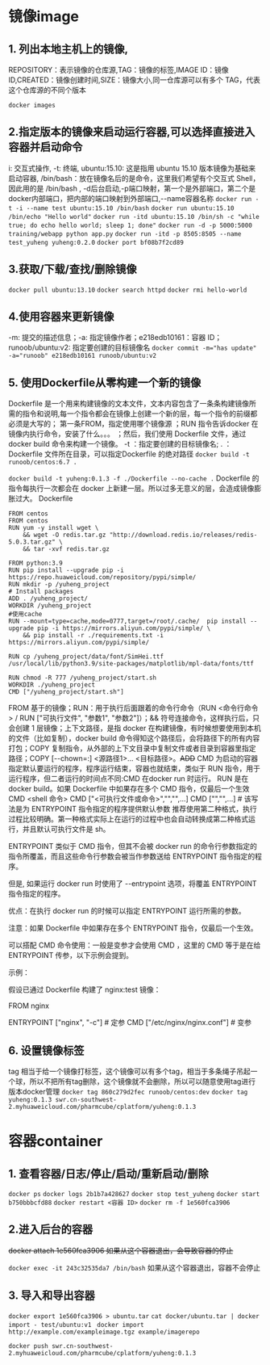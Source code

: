 # 镜像image
## 1. 列出本地主机上的镜像,
REPOSITORY：表示镜像的仓库源,TAG：镜像的标签,IMAGE ID：镜像ID,CREATED：镜像创建时间,SIZE：镜像大小,同一仓库源可以有多个 TAG，代表这个仓库源的不同个版本

` docker images `

## 2.指定版本的镜像来启动运行容器,可以选择直接进入容器并启动命令
i: 交互式操作, -t: 终端, ubuntu:15.10: 这是指用 ubuntu 15.10 版本镜像为基础来启动容器, /bin/bash：放在镜像名后的是命令，这里我们希望有个交互式 Shell，因此用的是 /bin/bash , -d后台启动,-p端口映射，第一个是外部端口，第二个是docker内部端口，把内部的端口映射到外部端口,--name容器名称
`docker run -t -i --name test ubuntu:15.10 /bin/bash`
`docker run ubuntu:15.10 /bin/echo "Hello world"`
`docker run -itd ubuntu:15.10 /bin/sh -c "while true; do echo hello world; sleep 1; done"`
`docker run -d -p 5000:5000 training/webapp python app.py`
`docker run -itd -p 8505:8505 --name test_yuheng yuheng:0.2.0`
`docker port bf08b7f2cd89`

## 3.获取/下载/查找/删除镜像
`docker pull ubuntu:13.10`
`docker search httpd`
`docker rmi hello-world`


## 4.使用容器来更新镜像
-m: 提交的描述信息；-a: 指定镜像作者；e218edb10161：容器 ID；runoob/ubuntu:v2: 指定要创建的目标镜像名
`docker commit -m="has update" -a="runoob" e218edb10161 runoob/ubuntu:v2`

## 5. 使用Dockerfile从零构建一个新的镜像
Dockerfile 是一个用来构建镜像的文本文件，文本内容包含了一条条构建镜像所需的指令和说明,每一个指令都会在镜像上创建一个新的层，每一个指令的前缀都必须是大写的； 第一条FROM，指定使用哪个镜像源 ；RUN 指令告诉docker 在镜像内执行命令，安装了什么。。。 ；然后，我们使用 Dockerfile 文件，通过 docker build 命令来构建一个镜像。
-t ：指定要创建的目标镜像名; . ：Dockerfile 文件所在目录，可以指定Dockerfile 的绝对路径
`docker build -t runoob/centos:6.7 .`

`docker build -t yuheng:0.1.3 -f ./Dockerfile --no-cache .`
Dockerfile 的指令每执行一次都会在 docker 上新建一层。所以过多无意义的层，会造成镜像膨胀过大。
Dockerfile
```
FROM centos
FROM centos
RUN yum -y install wget \
    && wget -O redis.tar.gz "http://download.redis.io/releases/redis-5.0.3.tar.gz" \
    && tar -xvf redis.tar.gz

```
```
FROM python:3.9
RUN pip install --upgrade pip -i https://repo.huaweicloud.com/repository/pypi/simple/
RUN mkdir -p /yuheng_project
# Install packages
ADD . /yuheng_project/
WORKDIR /yuheng_project
#使用cache 
RUN --mount=type=cache,mode=0777,target=/root/.cache/  pip install --upgrade pip -i https://mirrors.aliyun.com/pypi/simple/ \
    && pip install -r ./requirements.txt -i https://mirrors.aliyun.com/pypi/simple/

RUN cp /yuheng_project/data/font/SimHei.ttf /usr/local/lib/python3.9/site-packages/matplotlib/mpl-data/fonts/ttf

RUN chmod -R 777 /yuheng_project/start.sh
WORKDIR ./yuheng_project
CMD ["/yuheng_project/start.sh"]
```

FROM 基于的镜像；RUN：用于执行后面跟着的命令行命令（RUN <命令行命令> / RUN ["可执行文件", "参数1", "参数2"]）；&& 符号连接命令，这样执行后，只会创建 1 层镜像；上下文路径，是指 docker 在构建镜像，有时候想要使用到本机的文件（比如复制），docker build 命令得知这个路径后，会将路径下的所有内容打包；COPY 复制指令，从外部的上下文目录中复制文件或者目录到容器里指定路径；COPY [--chown=<user>:<group>] <源路径1>...  <目标路径>。~~ADD~~
CMD 为启动的容器指定默认要运行的程序，程序运行结束，容器也就结束，类似于 RUN 指令，用于运行程序，但二者运行的时间点不同:CMD 在docker run 时运行。 RUN 是在 docker build。如果 Dockerfile 中如果存在多个 CMD 指令，仅最后一个生效
CMD <shell 命令> 
CMD ["<可执行文件或命令>","<param1>","<param2>",...] 
CMD ["<param1>","<param2>",...]  # 该写法是为 ENTRYPOINT 指令指定的程序提供默认参数
推荐使用第二种格式，执行过程比较明确。第一种格式实际上在运行的过程中也会自动转换成第二种格式运行，并且默认可执行文件是 sh。

ENTRYPOINT
类似于 CMD 指令，但其不会被 docker run 的命令行参数指定的指令所覆盖，而且这些命令行参数会被当作参数送给 ENTRYPOINT 指令指定的程序。

但是, 如果运行 docker run 时使用了 --entrypoint 选项，将覆盖 ENTRYPOINT 指令指定的程序。

优点：在执行 docker run 的时候可以指定 ENTRYPOINT 运行所需的参数。

注意：如果 Dockerfile 中如果存在多个 ENTRYPOINT 指令，仅最后一个生效。

可以搭配 CMD 命令使用：一般是变参才会使用 CMD ，这里的 CMD 等于是在给 ENTRYPOINT 传参，以下示例会提到。

示例：

假设已通过 Dockerfile 构建了 nginx:test 镜像：

FROM nginx

ENTRYPOINT ["nginx", "-c"] # 定参
CMD ["/etc/nginx/nginx.conf"] # 变参 



## 6. 设置镜像标签
tag 相当于给一个镜像打标签，这个镜像可以有多个tag，相当于多条绳子吊起一个球，所以不把所有tag删除，这个镜像就不会删除，所以可以随意使用tag进行版本docker管理
`docker tag 860c279d2fec runoob/centos:dev`
`docker tag yuheng:0.1.3 swr.cn-southwest-2.myhuaweicloud.com/pharmcube/cplatform/yuheng:0.1.3
`


# 容器container
## 1. 查看容器/日志/停止/启动/重新启动/删除
`docker ps`
`docker logs 2b1b7a428627` 
`docker stop test_yuheng`
`docker start b750bbbcfd88`
`docker restart <容器 ID>`
`docker rm -f 1e560fca3906`

## 2.进入后台的容器
~~docker attach 1e560fca3906 ~~如果从这个容器退出，会导致容器的停止~~~~

`docker exec -it 243c32535da7 /bin/bash` 如果从这个容器退出，容器不会停止

## 3. 导入和导出容器
`docker export 1e560fca3906 > ubuntu.tar`
`cat docker/ubuntu.tar | docker import - test/ubuntu:v1`
` docker import http://example.com/exampleimage.tgz example/imagerepo`


`docker push swr.cn-southwest-2.myhuaweicloud.com/pharmcube/cplatform/yuheng:0.1.3`

